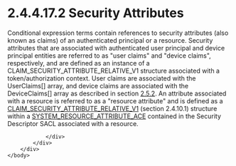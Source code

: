 <html dir="LTR" xmlns:mshelp="http://msdn.microsoft.com/mshelp" xmlns:ddue="http://ddue.schemas.microsoft.com/authoring/2003/5" xmlns:xlink="http://www.w3.org/1999/xlink" xmlns:tool="http://www.microsoft.com/tooltip">
    <head>
        <meta http-equiv="Content-Type" content="text/html; CHARSET=utf-8"></meta>
        <meta name="save" content="history"></meta>
        <title>2.4.4.17.2 Security Attributes</title>
        <xml>
            <mshelp:toctitle title="2.4.4.17.2 Security Attributes"></mshelp:toctitle>
            <mshelp:rltitle title="[MS-DTYP]: Security Attributes"></mshelp:rltitle>
            <mshelp:keyword index="A" term="ae994452-6b80-4247-a136-64722882355e"></mshelp:keyword>
            <mshelp:attr name="DCSext.ContentType" value="open specification"></mshelp:attr>
            <mshelp:attr name="AssetID" value="ae994452-6b80-4247-a136-64722882355e"></mshelp:attr>
            <mshelp:attr name="TopicType" value="kbRef"></mshelp:attr>
            <mshelp:attr name="DCSext.Title" value="[MS-DTYP]: Security Attributes" />
        </xml>
    </head>
    <body>
        <div id="header">
            <h1 class="heading">2.4.4.17.2 Security Attributes</h1>
        </div>
        <div id="mainSection">
            <div id="mainBody">
                <div id="allHistory" class="saveHistory"></div>
                <div id="sectionSection0" class="section" name="collapseableSection">
                    

<p>Conditional expression terms contain references to security
attributes (also known as claims) of an authenticated principal or a resource.
Security attributes that are associated with authenticated user principal and
device principal entities are referred to as &quot;user claims&quot; and
&quot;device claims&quot;, respectively, and are defined as an instance of a
CLAIM_SECURITY_ATTRIBUTE_RELATIVE_V1 structure associated with a
token/authorization context. User claims are associated with the UserClaims[]
array, and device claims are associated with the DeviceClaims[] array as
described in section <a href="efc83c32-5275-4dff-a3e2-973c9624711b.md">2.5.2</a>.
An attribute associated with a resource is referred to as a &quot;resource
attribute&quot; and is defined as a <a href="21f2b5f0-7376-45bb-bc31-eaa60841dbe9.md">CLAIM_SECURITY_ATTRIBUTE_RELATIVE_V1</a>
(section 2.4.10.1) structure within a <a href="352944c7-4fb6-4988-8036-0a25dcedc730.md">SYSTEM_RESOURCE_ATTRIBUTE_ACE</a>
contained in the Security Descriptor SACL associated with a resource.</p>


                </div>
            </div>
        </div>
    </body>
</html>